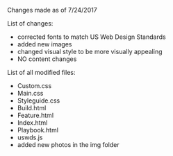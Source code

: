 Changes made as of 7/24/2017

List of changes:
- corrected fonts to match US Web Design Standards
- added new images 
- changed visual style to be more visually appealing
- NO content changes
 

List of all modified files:
- Custom.css
- Main.css
- Styleguide.css
- Build.html
- Feature.html
- Index.html
- Playbook.html
- uswds.js
- added new photos in the img folder